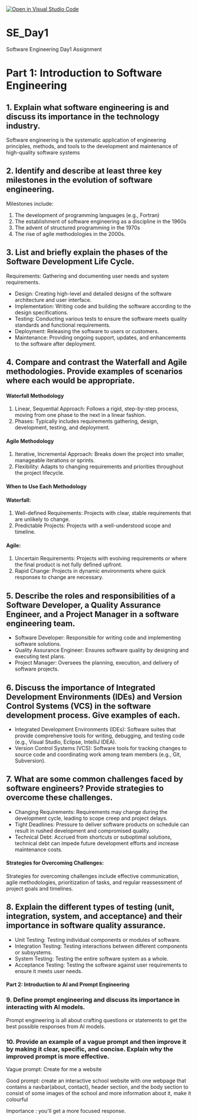 [![Open in Visual Studio Code](https://classroom.github.com/assets/open-in-vscode-2e0aaae1b6195c2367325f4f02e2d04e9abb55f0b24a779b69b11b9e10269abc.svg)](https://classroom.github.com/online_ide?assignment_repo_id=16979062&assignment_repo_type=AssignmentRepo)
# SE_Day1
Software Engineering Day1 Assignment

# Part 1: Introduction to Software Engineering

## 1. Explain what software engineering is and discuss its importance in the technology industry.
Software engineering is the systematic application of engineering principles, methods, and tools to the development and maintenance of high-quality software systems

## 2. Identify and describe at least three key milestones in the evolution of software engineering.
Milestones include:
  1. The development of programming languages (e.g., Fortran)
  2. The establishment of software engineering as a discipline in the 1960s
  3. The advent of structured programming in the 1970s
  4. The rise of agile methodologies in the 2000s.

## 3. List and briefly explain the phases of the Software Development Life Cycle.
Requirements: Gathering and documenting user needs and system requirements.
  - Design: Creating high-level and detailed designs of the software architecture and user interface.
  - Implementation: Writing code and building the software according to the design specifications.
  - Testing: Conducting various tests to ensure the software meets quality standards and functional requirements.
  - Deployment: Releasing the software to users or customers.
  - Maintenance: Providing ongoing support, updates, and enhancements to the software after deployment.


## 4. Compare and contrast the Waterfall and Agile methodologies. Provide examples of scenarios where each would be appropriate.
#### Waterfall Methodology

  1. Linear, Sequential Approach: Follows a rigid, step-by-step process, moving from one phase to the next in a linear fashion.   
  2. Phases: Typically includes requirements gathering, design, development, testing, and deployment.

#### Agile Methodology

  1. Iterative, Incremental Approach: Breaks down the project into smaller, manageable iterations or sprints.   
  2. Flexibility: Adapts to changing requirements and priorities throughout the project lifecycle.

#### When to Use Each Methodology

#### Waterfall:

  1. Well-defined Requirements: Projects with clear, stable requirements that are unlikely to change.   
  2. Predictable Projects: Projects with a well-understood scope and timeline.

#### Agile:

  1. Uncertain Requirements: Projects with evolving requirements or where the final product is not fully defined upfront.
  2. Rapid Change: Projects in dynamic environments where quick responses to change are necessary.

## 5. Describe the roles and responsibilities of a Software Developer, a Quality Assurance Engineer, and a Project Manager in a software engineering team.
  - Software Developer: Responsible for writing code and implementing software solutions.
  - Quality Assurance Engineer: Ensures software quality by designing and executing test plans.
  - Project Manager: Oversees the planning, execution, and delivery of software projects.

## 6. Discuss the importance of Integrated Development Environments (IDEs) and Version Control Systems (VCS) in the software development process. Give examples of each.
  - Integrated Development Environments (IDEs): Software suites that provide comprehensive tools for writing, debugging, and testing code (e.g., Visual Studio, Eclipse, IntelliJ IDEA).
  - Version Control Systems (VCS): Software tools for tracking changes to source code and coordinating work among team members (e.g., Git, Subversion).


## 7. What are some common challenges faced by software engineers? Provide strategies to overcome these challenges.
  - Changing Requirements: Requirements may change during the development cycle, leading to scope creep and project delays.
  - Tight Deadlines: Pressure to deliver software products on schedule can result in rushed development and compromised quality.
  - Technical Debt: Accrued from shortcuts or suboptimal solutions, technical debt can impede future development efforts and increase maintenance costs.
#### Strategies for Overcoming Challenges:
Strategies for overcoming challenges include effective communication, agile methodologies, prioritization of tasks, and regular reassessment of project goals and timelines.


## 8. Explain the different types of testing (unit, integration, system, and acceptance) and their importance in software quality assurance.
   - Unit Testing: Testing individual components or modules of software.
  - Integration Testing: Testing interactions between different components or subsystems.
  - System Testing: Testing the entire software system as a whole.
  - Acceptance Testing: Testing the software against user requirements to ensure it meets user needs.


#### Part 2: Introduction to AI and Prompt Engineering

### 9. Define prompt engineering and discuss its importance in interacting with AI models.
Prompt engineering is all about crafting questions or statements to get the best possible responses from AI models. 

### 10. Provide an example of a vague prompt and then improve it by making it clear, specific, and concise. Explain why the improved prompt is more effective.
Vague prompt: Create for me a website

Good prompt: create an interactive school website with one webpage that contains a navbar(about, contact), header section, and the body section to consist of some images of the school and more information about it, make it colourful 

Importance : you'll get a more focused response.
